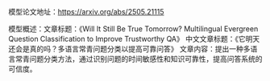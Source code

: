 模型论文地址：https://arxiv.org/abs/2505.21115

模型概述：文章标题：《Will It Still Be True Tomorrow? Multilingual Evergreen Question Classification to Improve Trustworthy QA》
中文文章标题：《它明天还会是真的吗？多语言常青问题分类以提高可靠问答》
文章内容：提出一种多语言常青问题分类方法，通过识别问题的时间敏感性和知识可靠性，提高问答系统的可信度。
